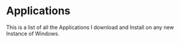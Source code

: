 # Applications
This is a list of all the Applications I download and Install on any new Instance of Windows.
